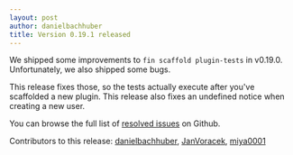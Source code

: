 ```yaml
---
layout: post
author: danielbachhuber
title: Version 0.19.1 released
---
```


We shipped some improvements to `fin scaffold plugin-tests` in v0.19.0. Unfortunately, we also shipped some bugs.

This release fixes those, so the tests actually execute after you've scaffolded a new plugin. This release also fixes an undefined notice when creating a new user.

You can browse the full list of [resolved issues](https://github.com/fin-cli/fin-cli/issues?milestone=30&page=1&state=closed) on Github.

Contributors to this release: [danielbachhuber](https://github.com/danielbachhuber), [JanVoracek](https://github.com/JanVoracek), [miya0001](https://github.com/miya0001)
